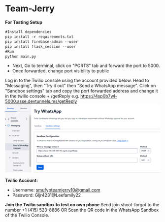 # Team-Jerry
**For Testing**
**Setup**
```
#Install dependencies
pip install -r requirements.txt
pip install firebase-admin --user
pip install flask_session --user
#Run
python main.py

```
- Next, Go to terminal, click on "PORTS" tab and forward the port to 5000.
- Once forwarded, change port visibility to public

Log in to the Twilio console using the account provided below.
Head to "Messaging", then  "Try it out" then "Send a WhatsApp message". 
Click on "Sandbox settings" tab and copy the port forwarded address and change it in the twilio console + /getReply
e.g. https://4sp0b7wl-5000.asse.devtunnels.ms/getReply
![Alt text](images/TwilioConsole-1.png)

**Twilio Account:**
- Username: smufypteamjerry10@gmail.com
- Password: Gljr4231@Leefamily22

**Join the Twilio sandbox to test on own phone**
Send join shoot-forgot to the number +1 (415) 523-8886 
OR
Scan the QR code in the WhatsApp Sandbox of the Twilio Console.